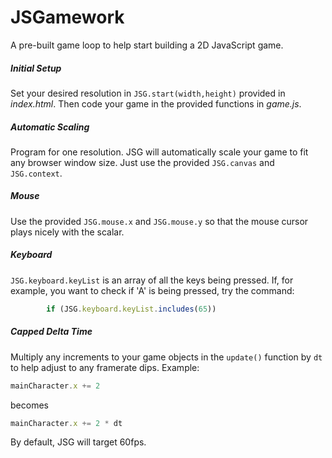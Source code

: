 # JSGamework

A pre-built game loop to help start building a 2D JavaScript game.

##### Initial Setup
Set your desired resolution in `JSG.start(width,height)` provided in _index.html_. Then code your game in the provided functions in _game.js_.

##### Automatic Scaling
Program for one resolution. JSG will automatically scale your game to fit any browser window size. Just use the provided `JSG.canvas` and `JSG.context`.

##### Mouse
Use the provided `JSG.mouse.x` and `JSG.mouse.y` so that the mouse cursor plays nicely with the scalar.

##### Keyboard
`JSG.keyboard.keyList` is an array of all the keys being pressed. If, for example, you want to check if 'A' is being pressed, try the command:
```javascript
        if (JSG.keyboard.keyList.includes(65))
```

##### Capped Delta Time
Multiply any increments to your game objects in the `update()` function by `dt` to help adjust to any framerate dips. Example:
```javascript
mainCharacter.x += 2
```
becomes
```javascript
mainCharacter.x += 2 * dt
```

By default, JSG will target 60fps.